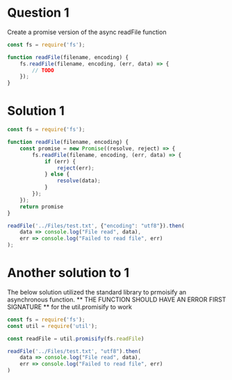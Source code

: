 # Question 1

Create a promise version of the async readFile function

```js
const fs = require('fs');

function readFile(filename, encoding) {
    fs.readFile(filename, encoding, (err, data) => {
        // TODO
    });
}
```

# Solution 1
```js
const fs = require('fs');

function readFile(filename, encoding) {
    const promise = new Promise((resolve, reject) => {
        fs.readFile(filename, encoding, (err, data) => {
            if (err) {
                reject(err);
            } else {
                resolve(data);
            }
        });
    });
    return promise
}

readFile('../Files/test.txt', {"encoding": "utf8"}).then(
    data => console.log("File read", data),
    err => console.log("Failed to read file", err)
);
```
# Another solution to 1
The below solution utilized the standard library to prmoisify an asynchronous
function. ** THE FUNCTION SHOULD HAVE AN ERROR FIRST SIGNATURE ** for the 
util.promisify to work
```js
const fs = require('fs');
const util = require('util');

const readFile = util.promisify(fs.readFile)

readFile('../Files/test.txt', "utf8").then(
    data => console.log("File read", data),
    err => console.log("Failed to read file", err)
)
```